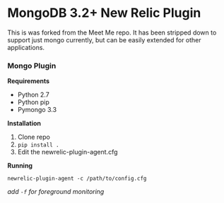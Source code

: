 # MongoDB 3.2+ New Relic Plugin

This is was forked from the Meet Me repo. It has been stripped down to support just mongo currently, but can be easily extended for other applications.

### Mongo Plugin

__Requirements__
- Python 2.7
- Python pip
- Pymongo 3.3

__Installation__
1. Clone repo
2. `pip install .`
3. Edit the newrelic-plugin-agent.cfg

__Running__

`newrelic-plugin-agent -c /path/to/config.cfg`

_add `-f` for foreground monitoring_
